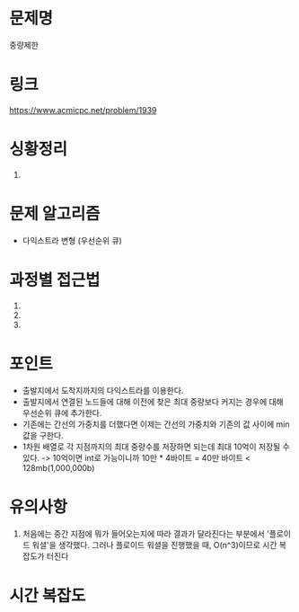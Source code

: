 # 문제명
중량제한

# 링크
https://www.acmicpc.net/problem/1939

# 싱황정리
1. 

# 문제 알고리즘
- 다익스트라 변형 (우선순위 큐)

# 과정별 접근법
1. 
2. 
3. 

# 포인트
- 출발지에서 도착지까지의 다익스트라를 이용한다.
- 출발지에서 연결된 노드들에 대해 이전에 찾은 최대 중량보다 커지는 경우에 대해 우선순위 큐에 추가한다.
- 기존에는 간선의 가중치를 더했다면 이제는 간선의 가중치와 기존의 값 사이에 min 값을 구한다.
- 1차원 배열로 각 지점까지의 최대 중량수를 저장하면 되는데 최대 10억이 저장될 수 있다.
-> 10억이면 int로 가능이니까 10만 * 4바이트 = 40만 바이트 < 128mb(1,000,000b)

# 유의사항
1. 처음에는 중간 지점에 뭐가 들어오는지에 따라 결과가 달라진다는 부분에서 '플로이드 워셜'을 생각했다. 그러나 플로이드 워셜을 진행했을 때, O(n^3)이므로 시간 복잡도가 터진다

# 시간 복잡도
